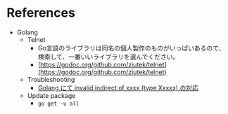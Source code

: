 # References

* Golang
  * Telnet
    * Go言語のライブラリは同名の個人製作のものがいっぱいあるので、検索して、一番いいライブラリを選んでください。
    * [https://godoc.org/github.com/ziutek/telnet](https://godoc.org/github.com/ziutek/telnet)
  * Troubleshooting
    * [Golang にて invalid indirect of xxxx (type Xxxxx) の対応](http://psychedelicnekopunch.com/archives/1422)
  * Update package
    * `go get -u all`
